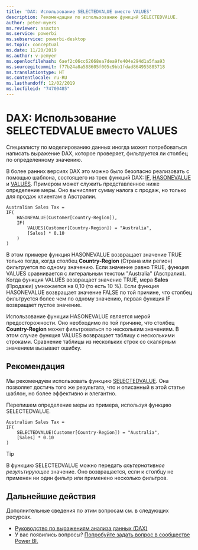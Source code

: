 ```yaml
---
title: 'DAX: Использование SELECTEDVALUE вместо VALUES'
description: Рекомендации по использованию функций SELECTEDVALUE.
author: peter-myers
ms.reviewer: asaxton
ms.service: powerbi
ms.subservice: powerbi-desktop
ms.topic: conceptual
ms.date: 11/20/2019
ms.author: v-pemyer
ms.openlocfilehash: 6aef2c06cc62668ea7dea9fe404e294d1a5faa93
ms.sourcegitcommit: f77b24a8a588605f005c9bb1fdad864955885718
ms.translationtype: HT
ms.contentlocale: ru-RU
ms.lasthandoff: 12/02/2019
ms.locfileid: "74700485"
---
```

# <a name="dax-use-selectedvalue-instead-of-values"></a>DAX: Использование SELECTEDVALUE вместо VALUES

Специалисту по моделированию данных иногда может потребоваться написать выражение DAX, которое проверяет, фильтруется ли столбец по определенному значению.

В более ранних версиях DAX это можно было безопасно реализовать с помощью шаблона, состоящего из трех функций DAX: [IF](/dax/if-function-dax), [HASONEVALUE](/dax/hasonevalue-function-dax) и [VALUES](/dax/values-function-dax). Примером может служить представленное ниже определение меры. Оно вычисляет сумму налога с продаж, но только для продаж клиентам в Австралии.

```dax
Australian Sales Tax =
IF(
    HASONEVALUE(Customer[Country-Region]),
    IF(
        VALUES(Customer[Country-Region]) = "Australia",
        [Sales] * 0.10
    )
)
```

В этом примере функция HASONEVALUE возвращает значение TRUE только тогда, когда столбец **Country-Region** (Страна или регион) фильтруется по одному значению. Если значение равно TRUE, функция VALUES сравнивается с литеральным текстом "Australia" (Австралия). Когда функция VALUES возвращает значение TRUE, мера **Sales** (Продажи) умножается на 0,10 (то есть 10 %). Если функция HASONEVALUE возвращает значение FALSE по той причине, что столбец фильтруется более чем по одному значению, первая функция IF возвращает пустое значение.

Использование функции HASONEVALUE является мерой предосторожности. Оно необходимо по той причине, что столбец **Country-Region** может фильтроваться по нескольким значениям. В этом случае функция VALUES возвращает таблицу с несколькими строками. Сравнение таблицы из нескольких строк со скалярным значением вызывает ошибку.

## <a name="recommendation"></a>Рекомендация

Мы рекомендуем использовать функцию [SELECTEDVALUE](/dax/selectedvalue-function). Она позволяет достичь того же результата, что и описанный в этой статье шаблон, но более эффективно и элегантно.

Перепишем определение меры из примера, используя функцию SELECTEDVALUE.

```dax
Australian Sales Tax =
IF(
    SELECTEDVALUE(Customer[Country-Region]) = "Australia",
    [Sales] * 0.10
)
```

> [!TIP]
> В функцию SELECTEDVALUE можно передать _альтернативное результирующее_ значение. Оно возвращается, если к столбцу не применен ни один фильтр или применено несколько фильтров.

## <a name="next-steps"></a>Дальнейшие действия

Дополнительные сведения по этим вопросам см. в следующих ресурсах.

- [Руководство по выражениям анализа данных (DAX)](/dax/)
- У вас появились вопросы? [Попробуйте задать вопрос в сообществе Power BI.](https://community.powerbi.com/)
